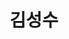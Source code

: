 ---
layout: hubs
key: Q208203
title: 김성수
name: 김성수
description: 교육자, 정치인, 언론인
score: 0.0003782184360608013
degree: 6
---